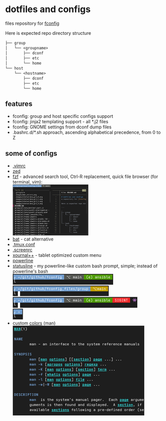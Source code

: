 # dotfiles and configs
files repository for [fconfig](https://github.com/goloshubov/fconfig)

Here is expected repo directory structure
```
├── group
│   └── <groupname>
│       ├── dconf
│       ├── etc
│       └── home
└── host
    └── <hostname>
        ├── dconf
        ├── etc
        └── home
```
## features
- fconfig: group and host specific configs support
- fconfig: jinja2 templating support - all *.j2 files
- fconfig: GNOME settings from dconf dump files
- .bashrc.d/*.sh approach, ascending alphabetical precedence, from 0 to Z

## some of configs
- [.vimrc](group/all/home/.vimrc)
- [zed](group/workstations/home/.var/app/dev.zed.Zed/config/settings.json)
- [fzf](group/workstations/home/.bashrc.d/fzf.sh) - advanced search tool, Ctrl-R replacement, quick file browser (for terminal, vim):\
  <img src=".images/fzf_file_browser.png" width="50%" height="50%">
- [bat](group/all/home/.config/bat/config) - cat alternative
- [.tmux.conf](group/all/home/.tmux.conf)
- [.screenrc](group/all/home/.screenrc)
- [xournal++](group/workstations/home/.var/app/com.github.xournalpp.xournalpp/config/xournalpp/toolbar.ini) - tablet optimized custom menu
- [powerline](group/workstations/home/.config/powerline)
- [statusline](group/all/home/.bashrc.d/z10_statusline.sh) - my powerline-like custom bash prompt, simple; instead of powerline's bash\
  ![img](.images/statusline_git_0.png)\
  ![img](.images/statusline_git_1.png)\
  ![img](.images/statusline_git_2.png)\
  ![img](.images/statusline_git_3.png)
- custom [colors](group/all/home/.bashrc.d/LESS_TERMCAP.sh) (man)\
  ![img](.images/man_colors.png)
